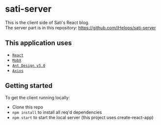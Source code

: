 # sati-server
This is the client side of Sati's React blog. <br />
The server part is in this repository: https://github.com/iHelops/sati-server

## This application uses
- [`React`](https://ru.reactjs.org/ "`React`")
- [`MobX`](https://mobx.js.org/README.html "`MobX`")
- [`Ant Design v5.0`](https://ant.design/ "`Ant Design`")
- [`Axios`](https://axios-http.com/ru/docs/intro "`Axios`")

## Getting started
To get the client running locally:

- Clone this repo
- `npm install` to install all req'd dependencies
- `npm start` to start the local server (this project uses create-react-app)